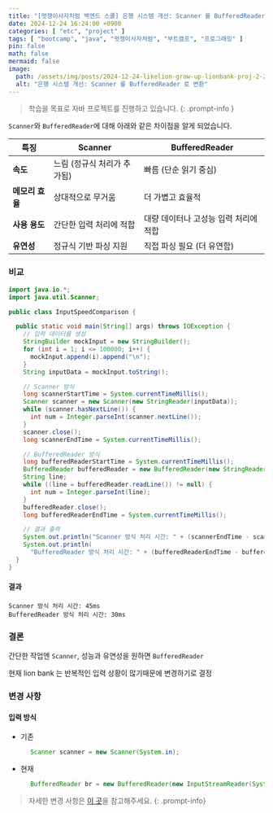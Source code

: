 ```yaml
---
title: "[멋쟁이사자처럼 백엔드 스쿨] 은행 시스템 개선: Scanner 를 BufferedReader 로 변환"
date: 2024-12-24 16:24:00 +0900
categories: [ "etc", "project" ]
tags: [ "bootcamp", "java", "멋쟁이사자처럼", "부트캠프", "프로그래밍" ]
pin: false
math: false
mermaid: false
image:
  path: /assets/img/posts/2024-12-24-likelion-grow-up-lionbank-proj-2-2024-12-24-16-24-59.wepb
  alt: "은행 시스템 개선: Scanner 를 BufferedReader 로 변환"
---
```


> 학습을 목표로 자바 프로젝트를 진행하고 있습니다.
{: .prompt-info }

`Scanner`와 `BufferedReader`에 대해 아래와 같은 차이점을 알게 되었습니다.

| **특징**     | **Scanner**      | **BufferedReader**    |
|------------|------------------|-----------------------|
| **속도**     | 느림 (정규식 처리가 추가됨) | 빠름 (단순 읽기 중심)         |
| **메모리 효율** | 상대적으로 무거움        | 더 가볍고 효율적             |
| **사용 용도**  | 간단한 입력 처리에 적합    | 대량 데이터나 고성능 입력 처리에 적합 |
| **유연성**    | 정규식 기반 파싱 지원     | 직접 파싱 필요 (더 유연함)      |

### 비교

```java
import java.io.*;
import java.util.Scanner;

public class InputSpeedComparison {

  public static void main(String[] args) throws IOException {
    // 입력 데이터를 생성
    StringBuilder mockInput = new StringBuilder();
    for (int i = 1; i <= 100000; i++) {
      mockInput.append(i).append("\n");
    }
    String inputData = mockInput.toString();

    // Scanner 방식
    long scannerStartTime = System.currentTimeMillis();
    Scanner scanner = new Scanner(new StringReader(inputData));
    while (scanner.hasNextLine()) {
      int num = Integer.parseInt(scanner.nextLine());
    }
    scanner.close();
    long scannerEndTime = System.currentTimeMillis();

    // BufferedReader 방식
    long bufferedReaderStartTime = System.currentTimeMillis();
    BufferedReader bufferedReader = new BufferedReader(new StringReader(inputData));
    String line;
    while ((line = bufferedReader.readLine()) != null) {
      int num = Integer.parseInt(line);
    }
    bufferedReader.close();
    long bufferedReaderEndTime = System.currentTimeMillis();

    // 결과 출력
    System.out.println("Scanner 방식 처리 시간: " + (scannerEndTime - scannerStartTime) + "ms");
    System.out.println(
      "BufferedReader 방식 처리 시간: " + (bufferedReaderEndTime - bufferedReaderStartTime) + "ms");
  }
}
```

#### 결과

```
Scanner 방식 처리 시간: 45ms
BufferedReader 방식 처리 시간: 30ms
```

### 결론

간단한 작업엔 `Scanner`, 성능과 유연성을 원하면 `BufferedReader`

현재 lion bank 는 반복적인 입력 상황이 많기때문에 변경하기로 결정

### 변경 사항

#### 입력 방식

* 기존

```java
      Scanner scanner = new Scanner(System.in);
```

* 현재

```java
      BufferedReader br = new BufferedReader(new InputStreamReader(System.in));
```

> 자세한 변경 사항은 [이 곳](https://github.com/eun2ce/likelion/commit/f7bbbb45328aaf07677353e390677d06bda5cf8e)을 참고해주세요.
{: .prompt-info}
